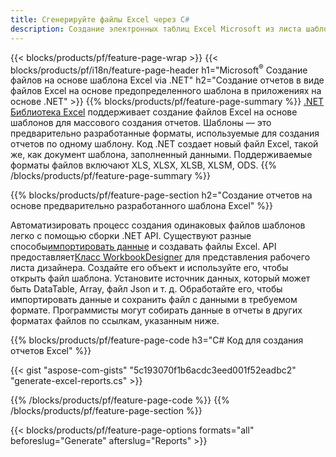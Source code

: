 ```yaml
---
title: Сгенерируйте файлы Excel через C#
description: Создание электронных таблиц Excel Microsoft из листа шаблона с использованием кода C#
---
```

{{< blocks/products/pf/feature-page-wrap >}}
{{< blocks/products/pf/i18n/feature-page-header h1="Microsoft<sup>&reg;</sup> Создание файлов на основе шаблона Excel via .NET" h2="Создание отчетов в виде файлов Excel на основе предопределенного шаблона в приложениях на основе .NET" >}}
{{% blocks/products/pf/feature-page-summary %}}
[.NET Библиотека Excel](/cells/ru/net/) поддерживает создание файлов Excel на основе шаблонов для массового создания отчетов. Шаблоны — это предварительно разработанные форматы, используемые для создания отчетов по одному шаблону. Код .NET создает новый файл Excel, такой же, как документ шаблона, заполненный данными. Поддерживаемые форматы файлов включают XLS, XLSX, XLSB, XLSM, ODS.
{{% /blocks/products/pf/feature-page-summary %}}

{{% blocks/products/pf/feature-page-section h2="Создание отчетов на основе предварительно разработанного шаблона Excel" %}}

Автоматизировать процесс создания одинаковых файлов шаблонов легко с помощью сборки .NET API. Существуют разные способы[импортировать данные](https://docs.aspose.com/cells/net/import-data-into-worksheet/#importing-data-from-json) и создавать файлы Excel. API предоставляет[Класс WorkbookDesigner](https://reference.aspose.com/cells/net/aspose.cells/workbookdesigner) для представления рабочего листа дизайнера. Создайте его объект и используйте его, чтобы открыть файл шаблона. Установите источник данных, который может быть DataTable, Array, файл Json и т. д. Обработайте его, чтобы импортировать данные и сохранить файл с данными в требуемом формате. Программисты могут собирать данные в отчеты в других форматах файлов по ссылкам, указанным ниже.



{{% blocks/products/pf/feature-page-code h3="C# Код для создания отчетов Excel" %}}

{{< gist "aspose-com-gists" "5c193070f1b6acdc3eed001f52eadbc2" "generate-excel-reports.cs" >}}

{{% /blocks/products/pf/feature-page-code %}}
{{% /blocks/products/pf/feature-page-section %}}

{{< blocks/products/pf/feature-page-options formats="all" beforeslug="Generate" afterslug="Reports" >}}
